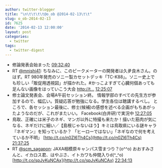 ```yaml
---
author: twitter-blogger
title: "\n\t\t\t\t@o_ob @2014-02-13\t\t"
slug: o_ob-2014-02-13
id: 7625
date: '2014-02-13 12:00:00'
layout: post
categories:
  - twitter
tags:
  - twitter-digest
---
```


*   修論発表会始まった [09:32:40](https://twitter.com/o_ob/statuses/433760598334005248)
*   RT [@mnishi41](https://twitter.com/mnishi41): ちなみに、このピークメーターの開発者は久夛良木さん。のはず。RT 980年発売のソニー製カセットデッキ「TC-K88」。ソニー史上でも珍しい「販促用透視図」が描かれた。#かっこよすぎて心臓何個あっても足んない画像をはっていこう大会 [http://t…](http://t…) [12:25:07](https://twitter.com/o_ob/statuses/433803999544766464)
*   修士論文発表会、会場A午前セッション終。 情報学部のすべての先生方が参加するので、幅広い。質疑応答が勉強になる。学生各位は聴講するべし。 ところで、各セッション最後に、修士(候補)の感想を述べる企画がもちあがったようなのだが、これがまたいい。 Facebook(白井研)で実況中 [12:27:05](https://twitter.com/o_ob/statuses/433804494015451136)
*   鳥取、正確には米子のネギ、マンガ以外に特撮も来たか！描いた筋肉が気になる、ネギだけに細い／【島根じゃないほう】キミは鳥取県にいる謎キャラ『ネギマン』を知っているか？ 「ヒーローではない」「ネギなので何を考えているか不明」 [http://t.co/n0Zl6Th4Cs](http://t.co/n0Zl6Th4Cs) [21:37:25](https://twitter.com/o_ob/statuses/433942986926194688)
*   RT [@scm_sagapon](https://twitter.com/scm_sagapon): JAXA相模原キャンパス雪まつり？(o^^o) おおすみさんと、イカロス君、はやぶさ、イトカワも仲間入りd(^_^o) [http://t.co/spJvKuNCAx](http://t.co/spJvKuNCAx) [22:34:13](https://twitter.com/o_ob/statuses/433957282146025473)